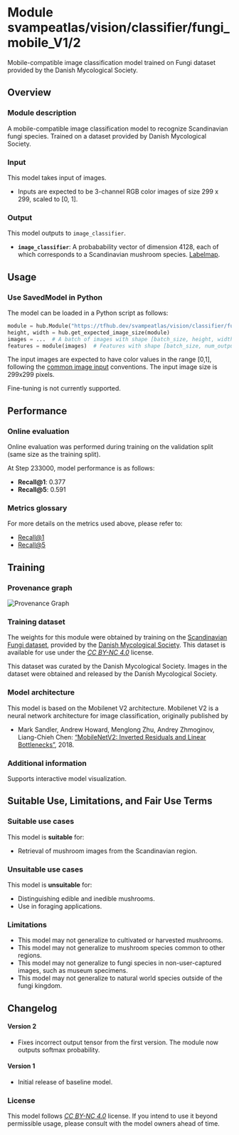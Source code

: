 # Module svampeatlas/vision/classifier/fungi_mobile_V1/2

Mobile-compatible image classification model trained on Fungi dataset provided
by the Danish Mycological Society.

<!-- asset-path: @visionkit/project_v/classifier/fungi_V1/3 -->
<!-- task: image-classification -->
<!-- network-architecture: mobilenet-v2 -->
<!-- fine-tunable: false -->
<!-- format: hub -->
<!-- license: cc-by-nc-4.0 -->

## Overview

### Module description

A mobile-compatible image classification model to recognize Scandinavian fungi
species. Trained on a dataset provided by Danish Mycological Society.

### Input

This model takes input of images.

*   Inputs are expected to be 3-channel RGB color images of size 299 x 299,
    scaled to [0, 1].

### Output

This model outputs to `image_classifier`.

*   **`image_classifier`**: A probabability vector of dimension 4128, each of
    which corresponds to a Scandinavian mushroom species.
    [Labelmap](https://www.gstatic.com/aihub/tfhub/labelmaps/fungiv2_labelmap.csv).

## Usage

### Use SavedModel in Python

The model can be loaded in a Python script as follows:

```python
module = hub.Module("https://tfhub.dev/svampeatlas/vision/classifier/fungi_mobile_V1/2")
height, width = hub.get_expected_image_size(module)
images = ...  # A batch of images with shape [batch_size, height, width, 3].
features = module(images)  # Features with shape [batch_size, num_outputs].
```

The input images are expected to have color values in the range [0,1], following
the
[common image input](https://www.tensorflow.org/hub/common_signatures/images#input)
conventions. The input image size is 299x299 pixels.

Fine-tuning is not currently supported.

## Performance

### Online evaluation

Online evaluation was performed during training on the validation split (same
size as the training split).

At Step 233000, model performance is as follows:

*   **Recall@1**: 0.377
*   **Recall@5**: 0.591

### Metrics glossary

For more details on the metrics used above, please refer to:

*   [Recall@1](https://www.tensorflow.org/api_docs/python/tf/compat/v1/metrics/recall_at_k)
*   [Recall@5](https://www.tensorflow.org/api_docs/python/tf/compat/v1/metrics/recall_at_k)

## Training

### Provenance graph

![Provenance Graph](https://www.gstatic.com/aihub/tfhub/provenance_graphs/fungimobilev1_public.svg)

### Training dataset

The weights for this module were obtained by training on the
[Scandinavian Fungi dataset](https://www.gbif.org/dataset/84d26682-f762-11e1-a439-00145eb45e9a),
provided by the [Danish Mycological Society](http://www.svampe.dk/). This
dataset is available for use under the
*[CC BY-NC 4.0](https://creativecommons.org/licenses/by-nc/4.0/)* license.

This dataset was curated by the Danish Mycological Society. Images in the
dataset were obtained and released by the Danish Mycological Society.

### Model architecture

This model is based on the Mobilenet V2 architecture. Mobilenet V2 is a neural
network architecture for image classification, originally published by

*   Mark Sandler, Andrew Howard, Menglong Zhu, Andrey Zhmoginov, Liang-Chieh
    Chen:
    [“MobileNetV2: Inverted Residuals and Linear Bottlenecks”](https://arxiv.org/abs/1801.04381), 2018.

### Additional information

Supports interactive model visualization.

## Suitable Use, Limitations, and Fair Use Terms

### Suitable use cases

This model is **suitable** for:

*   Retrieval of mushroom images from the Scandinavian region.

### Unsuitable use cases

This model is **unsuitable** for:

*   Distinguishing edible and inedible mushrooms.
*   Use in foraging applications.

### Limitations

*   This model may not generalize to cultivated or harvested mushrooms.
*   This model may not generalize to mushroom species common to other regions.
*   This model may not generalize to fungi species in non-user-captured images,
    such as museum specimens.
*   This model may not generalize to natural world species outside of the fungi
    kingdom.

## Changelog

#### Version 2

*   Fixes incorrect output tensor from the first version. The module now outputs
    softmax probability.

#### Version 1

*   Initial release of baseline model.

### License

This model follows
*[CC BY-NC 4.0](https://creativecommons.org/licenses/by-nc/4.0/)* license. If
you intend to use it beyond permissible usage, please consult with the model
owners ahead of time.
